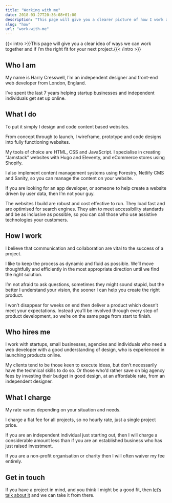 ```yaml
---
title: "Working with me"
date: 2018-03-27T20:36:08+01:00
description: "This page will give you a clearer picture of how I work and whether I’m the right fit for your next project"
slug: "how"
url: "work-with-me"
---
```


{{< intro >}}This page will give you a clear idea of ways we can work together and if I’m the right fit for your next project.{{< /intro >}}

## Who I am

My name is Harry Cresswell, I’m an independent designer and front-end web developer from London, England.

I’ve spent the last 7 years helping startup businesses and independent individuals get set up online.

## What I do

To put it simply I design and code content based websites.

From concept through to launch, I wireframe, prototype and code designs into fully functioning websites.

My tools of choice are HTML, CSS and JavaScript. I specialise in creating “Jamstack” websites with Hugo and Eleventy, and eCommerce stores using Shopify.

I also implement content management systems using Forestry, Netlify CMS and Sanity, so you can manage the content on your website.

If you are looking for an app developer, or someone to help create a website driven by user data, then I’m not your guy.

The websites I build are robust and cost effective to run. They load fast and are optimised for search engines. They aim to meet accessibility standards and be as inclusive as possible, so you can call those who use assistive technologies your customers.

## How I work

I believe that communication and collaboration are vital to the success of a project.

I like to keep the process as dynamic and fluid as possible. We’ll move thoughtfully and efficiently in the most appropriate direction until we find the right solution.

I’m not afraid to ask questions, sometimes they might sound stupid, but the better I understand your vision, the sooner I can help you create the right product.

I won’t disappear for weeks on end then deliver a product which doesn’t meet your expectations. Instead you’ll be involved through every step of product development, so we’re on the same page from start to finish.

## Who hires me

I work with startups, small businesses, agencies and individuals who need a web developer with a good understanding of design, who is experienced in launching products online.

My clients tend to be those keen to execute ideas, but don’t necessarily have the technical skills to do so. Or those who’d rather save on big agency fees by investing their budget in good design, at an affordable rate, from an independent designer.

## What I charge

My rate varies depending on your situation and needs.

I charge a flat fee for all projects, so no hourly rate, just a single project price.

If you are an independent individual just starting out, then I will charge a considerable amount less than if you are an established business who has just raised investment.

If you are a non-profit organisation or charity then I will often waiver my fee entirely.

## Get in touch

If you have a project in mind, and you think I might be a good fit, then [let’s talk about it](/contact/) and we can take it from there.
